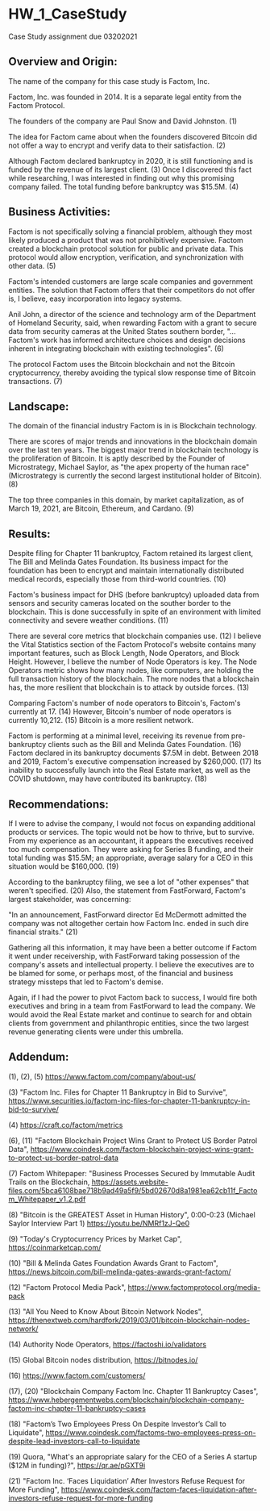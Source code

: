# HW_1_CaseStudy
Case Study assignment due 03202021

## Overview and Origin:

The name of the company for this case study is Factom, Inc.

Factom, Inc. was founded in 2014. It is a separate legal entity from the Factom Protocol. 

The founders of the company are Paul Snow and David Johnston. (1)

The idea for Factom came about when the founders discovered Bitcoin did not offer a way to encrypt and verify data to their satisfaction. (2)

Although Factom declared bankruptcy in 2020, it is still functioning and is funded by the revenue of its largest client. (3)
Once I discovered this fact while researching, I was interested in finding out why this promising company failed.
The total funding before bankruptcy was $15.5M. (4)

## Business Activities:

Factom is not specifically solving a financial problem, although they most likely produced a product that was not prohibitively expensive. Factom created a blockchain protocol solution for public and private data. This protocol would allow encryption, verification, and synchronization with other data. (5)

Factom's intended customers are large scale companies and government entities. The solution that Factom offers that their competitors do not offer is, I believe, easy incorporation into legacy systems. 

Anil John, a director of the science and technology arm of the Department of Homeland Security, said, when rewarding Factom with a grant to secure data from security cameras at the United States southern border, "... Factom's work has informed architecture choices and design decisions inherent in integrating blockchain with existing technologies". (6)

The protocol Factom uses the Bitcoin blockchain and not the Bitcoin cryptocurrency, thereby avoiding the typical slow response time of Bitcoin transactions. (7)

## Landscape:

The domain of the financial industry Factom is in is Blockchain technology.

There are scores of major trends and innovations in the blockchain domain over the last ten years. The biggest major trend in blockchain technology is the proliferation of Bitcoin. It is aptly described by the Founder of Microstrategy, Michael Saylor, as "the apex property of the human race" (Microstrategy is currently the second largest institutional holder of Bitcoin). (8)

The top three companies in this domain, by market capitalization, as of March 19, 2021, are Bitcoin, Ethereum, and Cardano. (9)

## Results:

Despite filing for Chapter 11 bankruptcy, Factom retained its largest client, The Bill and Melinda Gates Foundation. Its business impact for the foundation has been to encrypt and maintain internationally distributed medical records, especially those from third-world countries. (10) 

Factom's business impact for DHS (before bankruptcy) uploaded data from sensors and security cameras located on the souther border to the blockchain. This is done successfully in spite of an environment with limited connectivity and severe weather conditions. (11)

There are several core metrics that blockchain companies use. (12) I believe the Vital Statistics section of the Factom Protocol's website contains many important features, such as Block Length, Node Operators, and Block Height. However, I believe the number of Node Operators is key. The Node Operators metric shows how many nodes, like computers, are holding the full transaction history of the blockchain. The more nodes that a blockchain has, the more resilient that blockchain is to attack by outside forces. (13) 

Comparing Factom's number of node operators to Bitcoin's, Factom's currently at 17. (14) However, Bitcoin's number of node operators is currently 10,212. (15) Bitcoin is a more resilient network.

Factom is performing at a minimal level, receiving its revenue from pre-bankruptcy clients such as the Bill and Melinda Gates Foundation. (16) Factom declared in its bankruptcy documents $7.5M in debt. Between 2018 and 2019, Factom's executive compensation increased by $260,000. (17) Its inability to successfully launch into the Real Estate market, as well as the COVID shutdown, may have contributed its bankruptcy. (18) 

## Recommendations: 

If I were to advise the company, I would not focus on expanding additional products or services. The topic would not be how to thrive, but to survive. From my experience as an accountant, it appears the executives received too much compensation. They were asking for Series B funding, and their total funding was $15.5M; an appropriate, average salary for a CEO in this situation would be $160,000. (19) 

According to the bankruptcy filing, we see a lot of "other expenses" that weren't specified. (20) Also, the statement from FastForward, Factom's largest stakeholder, was concerning:

"In an announcement, FastForward director Ed McDermott admitted the company was not altogether certain how Factom Inc. ended in such dire financial straits." (21)
 
Gathering all this information, it may have been a better outcome if Factom it went under receivership, with FastForward taking possession of the company's assets and intellectual property. I believe the executives are to be blamed for some, or perhaps most, of the financial and business strategy missteps that led to Factom's demise.

Again, if I had the power to pivot Factom back to success, I would fire both executives and bring in a team from FastForward to lead the company. We would avoid the Real Estate market and continue to search for and obtain clients from government and philanthropic entities, since the two largest revenue generating clients were under this umbrella.


## Addendum:

(1), (2), (5) https://www.factom.com/company/about-us/

(3) "Factom Inc. Files for Chapter 11 Bankruptcy in Bid to Survive", https://www.securities.io/factom-inc-files-for-chapter-11-bankruptcy-in-bid-to-survive/

(4) https://craft.co/factom/metrics

(6), (11) "Factom Blockchain Project Wins Grant to Protect US Border Patrol Data", https://www.coindesk.com/factom-blockchain-project-wins-grant-to-protect-us-border-patrol-data

(7) Factom Whitepaper: "Business Processes Secured by Immutable Audit Trails on the Blockchain, https://assets.website-files.com/5bca6108bae718b9ad49a5f9/5bd02670d8a1981ea62cb11f_Factom_Whitepaper_v1.2.pdf

(8) "Bitcoin is the GREATEST Asset in Human History", 0:00-0:23 (Michael Saylor Interview Part 1) https://youtu.be/NMRf1zJ-Qe0

(9) "Today's Cryptocurrency Prices by Market Cap", https://coinmarketcap.com/

(10) "Bill & Melinda Gates Foundation Awards Grant to Factom", https://news.bitcoin.com/bill-melinda-gates-awards-grant-factom/ 

(12) "Factom Protocol Media Pack", https://www.factomprotocol.org/media-pack 

(13) "All You Need to Know About Bitcoin Network Nodes", https://thenextweb.com/hardfork/2019/03/01/bitcoin-blockchain-nodes-network/ 

(14) Authority Node Operators, https://factoshi.io/validators

(15) Global Bitcoin nodes distribution, https://bitnodes.io/

(16) https://www.factom.com/customers/ 

(17), (20) "Blockchain Company Factom Inc. Chapter 11 Bankruptcy Cases", https://www.hebergementwebs.com/blockchain/blockchain-company-factom-inc-chapter-11-bankruptcy-cases 

(18) "Factom’s Two Employees Press On Despite Investor’s Call to Liquidate", https://www.coindesk.com/factoms-two-employees-press-on-despite-lead-investors-call-to-liquidate 

(19) Quora, "What's an appropriate salary for the CEO of a Series A startup ($12M in funding)?", https://qr.ae/pGXT9i 

(21) "Factom Inc. ‘Faces Liquidation’ After Investors Refuse Request for More Funding", https://www.coindesk.com/factom-faces-liquidation-after-investors-refuse-request-for-more-funding 



